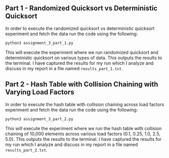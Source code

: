 
## Part 1 - Randomized Quicksort vs Deterministic Quicksort

In order to execute the randomized quicksort vs deterministic quicksort experiment and fetch the data run the code using the following:

```
python3 assignment_3_part_1.py
```

This will execute the experiment where we run randomized quicksort and deterministic quicksort on various types of data. This outputs the results to the terminal. I have captured the results for my run which I analyze and discuss in my report in a file named `results_part_1.txt`. 

## Part 2 - Hash Table with Collision Chaining with Varying Load Factors

In order to execute the hash table with collision chaining across load factors experiment and fetch the data run the code using the following:

```
python3 assignment_3_part_2.py
```

This will execute the experiment where we run the hash table with collision chaining of 10,000 elements across various load factors (0.1, 0.25, 1.0, 2.5, 5.0). This outputs the results to the terminal. I have captured the results for my run which I analyze and discuss in my report in a file named `results_part_2.txt`. 